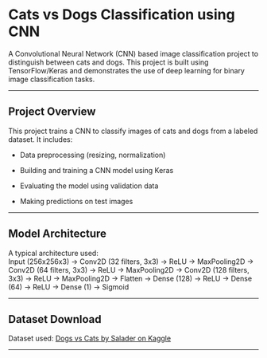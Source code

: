 # Cats vs Dogs Classification using CNN

A Convolutional Neural Network (CNN) based image classification project to distinguish between cats and dogs. This project is built using TensorFlow/Keras and demonstrates the use of deep learning for binary image classification tasks.

---

## Project Overview

This project trains a CNN to classify images of cats and dogs from a labeled dataset. It includes:

- Data preprocessing (resizing, normalization)
  
- Building and training a CNN model using Keras
  
- Evaluating the model using validation data

- Making predictions on test images

---

## Model Architecture

A typical architecture used:  
Input (256x256x3)
→ Conv2D (32 filters, 3x3) → ReLU → MaxPooling2D
→ Conv2D (64 filters, 3x3) → ReLU → MaxPooling2D
→ Conv2D (128 filters, 3x3) → ReLU → MaxPooling2D
→ Flatten
→ Dense (128) → ReLU
→ Dense (64) → ReLU
→ Dense (1) → Sigmoid


---

## Dataset Download

Dataset used: [Dogs vs Cats by Salader on Kaggle](https://www.kaggle.com/datasets/salader/dogs-vs-cats)

---

